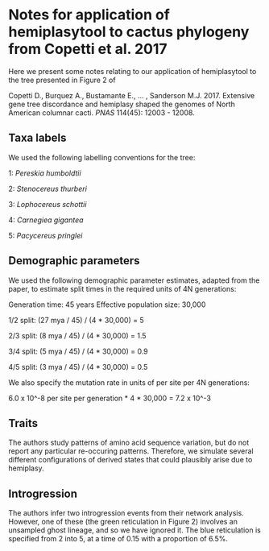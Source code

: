 # Notes for application of hemiplasytool to cactus phylogeny from Copetti et al. 2017

Here we present some notes relating to our application of hemiplasytool
to the tree presented in Figure 2 of 

Copetti D., Burquez A., Bustamante E., ... , Sanderson M.J. 2017. 
Extensive gene tree discordance and hemiplasy shaped the genomes of 
North American columnar cacti. *PNAS* 114(45): 12003 - 12008. 

## Taxa labels 

We used the following labelling conventions for the tree:

1: *Pereskia humboldtii*

2: *Stenocereus thurberi*

3: *Lophocereus schottii*

4: *Carnegiea gigantea*

5: *Pacycereus pringlei*

## Demographic parameters

We used the following demographic parameter estimates, adapted from 
the paper, to estimate split times in the required units of 4N 
generations: 

Generation time: 45 years
Effective population size: 30,000

1/2 split: (27 mya / 45) / (4 * 30,000) = 5
 
2/3 split: (8 mya / 45) / (4 * 30,000) = 1.5

3/4 split: (5 mya / 45) / (4 * 30,000) = 0.9

4/5 split: (3 mya / 45) / (4 * 30,000) = 0.5

We also specify the mutation rate in units of per site per 4N 
generations: 

6.0 x 10^-8 per site per generation * 4 * 30,000 = 7.2 x 10^-3

## Traits 

The authors study patterns of amino acid sequence variation, but do
not report any particular re-occuring patterns. Therefore, we simulate
several different configurations of derived states that could plausibly
arise due to hemiplasy. 

## Introgression

The authors infer two introgression events from their network analysis.
However, one of these (the green reticulation in Figure 2) involves an
unsampled ghost lineage, and so we have ignored it. The blue reticulation
is specified from 2 into 5, at a time of 0.15 with a proportion of 6.5%. 
 
